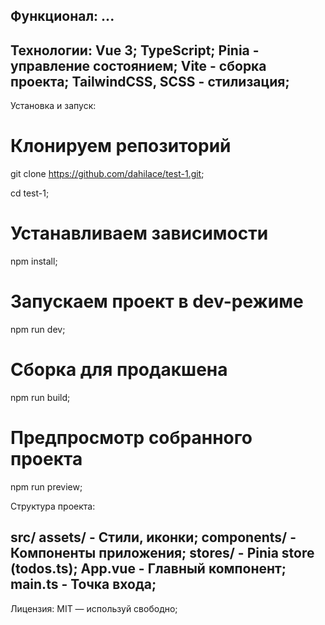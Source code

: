 Функционал:
...
--

Технологии:
Vue 3;
TypeScript;
Pinia - управление состоянием;
Vite - сборка проекта;
TailwindCSS, SCSS - стилизация;
--

Установка и запуск:

# Клонируем репозиторий

git clone https://github.com/dahilace/test-1.git;

cd test-1;

# Устанавливаем зависимости

npm install;

# Запускаем проект в dev-режиме

npm run dev;

# Сборка для продакшена

npm run build;

# Предпросмотр собранного проекта

npm run preview;

Структура проекта:

src/
assets/ - Стили, иконки;
components/ - Компоненты приложения;
stores/ - Pinia store (todos.ts);
App.vue - Главный компонент;
main.ts - Точка входа;
--

Лицензия:
MIT — используй свободно;
